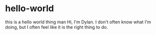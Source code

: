 # hello-world
this is a hello world thing man
Hi, I'm Dylan. I don't often know what I'm doing, but I often feel like it is the right thing to do.

